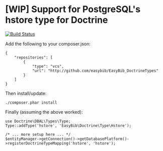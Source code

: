 # [WIP] Support for PostgreSQL's hstore type for Doctrine

[![Build Status](https://secure.travis-ci.org/easybiblabs/EasyBib_DoctrineTypes.png?branch=master)](http://travis-ci.org/easybiblabs/EasyBib_DoctrineTypes)

Add the following to your composer.json:

    {
        "repositories": [
            {
                "type": "vcs",
                "url": "http://github.com/easybib/EasyBib_DoctrineTypes"
            }
        ]
    }

Then install/update:

    ./composer.phar install


Finally (assuming the above worked):

    use Doctrine\DBAL\Types\Type;
    Type::addType('hstore', 'EasyBib\Doctrine\Type\Hstore');

    /* ... more setup here ... */
    $entityManager->getConnection()->getDatabasePlatform()->registerDoctrineTypeMapping('hstore', 'hstore');

